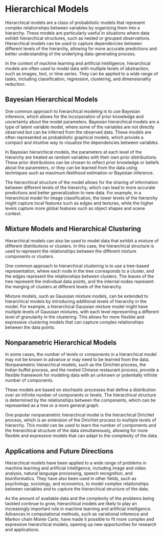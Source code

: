 # Hierarchical Models

Hierarchical models are a class of probabilistic models that represent complex relationships between variables by organizing them into a hierarchy. These models are particularly useful in situations where data exhibit hierarchical structures, such as nested or grouped observations. Hierarchical models can be used to capture dependencies between different levels of the hierarchy, allowing for more accurate predictions and better understanding of the underlying data-generating process.

In the context of machine learning and artificial intelligence, hierarchical models are often used to model data with multiple levels of abstraction, such as images, text, or time series. They can be applied to a wide range of tasks, including classification, regression, clustering, and dimensionality reduction.

## Bayesian Hierarchical Models

One common approach to hierarchical modeling is to use Bayesian inference, which allows for the incorporation of prior knowledge and uncertainty about the model parameters. Bayesian hierarchical models are a type of latent variable model, where some of the variables are not directly observed but can be inferred from the observed data. These models are often represented as probabilistic graphical models, which provide a compact and intuitive way to visualize the dependencies between variables.

In Bayesian hierarchical models, the parameters at each level of the hierarchy are treated as random variables with their own prior distributions. These prior distributions can be chosen to reflect prior knowledge or beliefs about the parameters, or they can be learned from the data using techniques such as maximum likelihood estimation or Bayesian inference.

The hierarchical structure of the model allows for the sharing of information between different levels of the hierarchy, which can lead to more accurate predictions and better generalization to new data. For example, in a hierarchical model for image classification, the lower levels of the hierarchy might capture local features such as edges and textures, while the higher levels capture more global features such as object shapes and scene context.

## Mixture Models and Hierarchical Clustering

Hierarchical models can also be used to model data that exhibit a mixture of different distributions or clusters. In this case, the hierarchical structure is used to represent the relationships between the different mixture components or clusters.

One common approach to hierarchical clustering is to use a tree-based representation, where each node in the tree corresponds to a cluster, and the edges represent the relationships between clusters. The leaves of the tree represent the individual data points, and the internal nodes represent the merging of clusters at different levels of the hierarchy.

Mixture models, such as Gaussian mixture models, can be extended to hierarchical models by introducing additional levels of hierarchy in the model. For example, a hierarchical Gaussian mixture model might have multiple levels of Gaussian mixtures, with each level representing a different level of granularity in the clustering. This allows for more flexible and expressive clustering models that can capture complex relationships between the data points.

## Nonparametric Hierarchical Models

In some cases, the number of levels or components in a hierarchical model may not be known in advance or may need to be learned from the data. Nonparametric hierarchical models, such as the Dirichlet process, the Indian buffet process, and the nested Chinese restaurant process, provide a flexible framework for modeling data with an unknown or potentially infinite number of components.

These models are based on stochastic processes that define a distribution over an infinite number of components or levels. The hierarchical structure is determined by the relationships between the components, which can be represented as a tree or a more general graph.

One popular nonparametric hierarchical model is the hierarchical Dirichlet process, which is an extension of the Dirichlet process to multiple levels of hierarchy. This model can be used to learn the number of components and the hierarchical structure of the data simultaneously, allowing for more flexible and expressive models that can adapt to the complexity of the data.

## Applications and Future Directions

Hierarchical models have been applied to a wide range of problems in machine learning and artificial intelligence, including image and video analysis, natural language processing, speech recognition, and bioinformatics. They have also been used in other fields, such as psychology, sociology, and economics, to model complex relationships between variables and to capture the hierarchical structure of the data.

As the amount of available data and the complexity of the problems being tackled continue to grow, hierarchical models are likely to play an increasingly important role in machine learning and artificial intelligence. Advances in computational methods, such as variational inference and Markov chain Monte Carlo, have made it possible to fit more complex and expressive hierarchical models, opening up new opportunities for research and applications.
